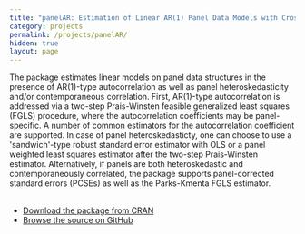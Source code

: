 ```yaml
---
title: "panelAR: Estimation of Linear AR(1) Panel Data Models with Cross-Sectional Heteroskedasticity and/or Correlation"
category: projects
permalink: /projects/panelAR/
hidden: true
layout: page
---
```


The package estimates linear models on panel data structures in the presence of AR(1)-type autocorrelation as well as panel heteroskedasticity and/or contemporaneous correlation. First, AR(1)-type autocorrelation is addressed via a two-step Prais-Winsten feasible generalized least squares (FGLS) procedure, where the autocorrelation coefficients may be panel-specific. A number of common estimators for the autocorrelation coefficient are supported. In case of panel heteroskedasticty, one can choose to use a 'sandwich'-type robust standard error estimator with OLS or a panel weighted least squares estimator after the two-step Prais-Winsten estimator. Alternatively, if panels are both heteroskedastic and contemporaneously correlated, the package supports panel-corrected standard errors (PCSEs) as well as the Parks-Kmenta FGLS estimator.    
<br/>

* [Download the package from CRAN](http://cran.r-project.org/web/packages/panelAR/index.html)
* [Browse the source on GitHub](http://github.com/kkashin/panelAR/)
